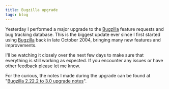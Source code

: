 ```yaml
---
title: Bugzilla upgrade
tags: blog
---
```


Yesterday I performed a major upgrade to the [Bugzilla](http://wincent.dev/wiki/Bugzilla) feature requests and bug tracking database. This is the biggest update ever since I first started using [Bugzilla](http://wincent.dev/wiki/Bugzilla) back in late October 2004, bringing many new features and improvements.

I'll be watching it closely over the next few days to make sure that everything is still working as expected. If you encounter any issues or have other feedback please let me know.

For the curious, the notes I made during the upgrade can be found at "[Bugzilla 2.22.2 to 3.0 upgrade notes](http://wincent.dev/wiki/Bugzilla%202.22.2%20to%203.0%20upgrade%20notes)".
